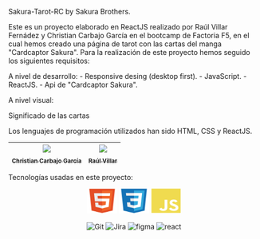  Sakura-Tarot-RC by Sakura Brothers.

Este es un proyecto elaborado en ReactJS realizado por Raúl Villar Fernádez y Christian Carbajo García en el bootcamp de Factoria F5, en el cual hemos creado una página de tarot con las cartas del manga "Cardcaptor Sakura". Para la realización de este proyecto hemos seguido los siguientes requisitos:
    
A nivel de desarrollo:
        - Responsive desing (desktop first).
        - JavaScript.
	- ReactJS.
	- Api de "Cardcaptor Sakura".
    
A nivel visual:
<a href= "https://6388b6e5a4bb27a7f78f96a5.mockapi.io/sakura-cards/"></a>
<p>Significado de las cartas</p>

Los lenguajes de programación utilizados han sido HTML, CSS y ReactJS. 


| [<img src="https://avatars.githubusercontent.com/u/119947896?v=4" width=115><br><sub>Christian Carbajo García</sub>](https://github.com/ChristianCarbajo)| [<img src="https://avatars.githubusercontent.com/u/119669918?v=4" width=115><br><sub>Raúl Villar</sub>](https://github.com/RaulTheViking)|
| :---: | :---: | 


Tecnologías usadas en este proyecto:

<div align="center">
  <img align="center" alt="HTML" title="HTML 5" height="50" width="60" src="https://raw.githubusercontent.com/devicons/devicon/master/icons/html5/html5-original.svg">
  <img align="center" alt="CSS" title="CSS 3" height="50" width="60" src="https://raw.githubusercontent.com/devicons/devicon/master/icons/css3/css3-original.svg">
  <img align="center" alt="JavaScript" title="JavaScript" height="50" width="60" src="https://raw.githubusercontent.com/devicons/devicon/master/icons/javascript/javascript-plain.svg">
<br><br>
  <img align="center" alt="Git" title="Git" height="50" width="80" src="https://blog.facialix.com/wp-content/uploads/2021/04/git-github-cero-facialix.jpg">
  <img align="center" alt="Jira" title="Jira" height="50" width="100" src="https://logos-marcas.com/wp-content/uploads/2021/03/Jira-Simbolo.png">
  <img align="center" alt="figma" title="figma" height="50" width="80" src="https://www.protocol.com/media-library/figma-logo.png?id=29208385&width=1200&height=600&coordinates=0%2C60%2C0%2C60">
  <img align="center" alt="react" title="react" height="50" width="80" src="https://reactjs.org/logo-og.png">
</div>


